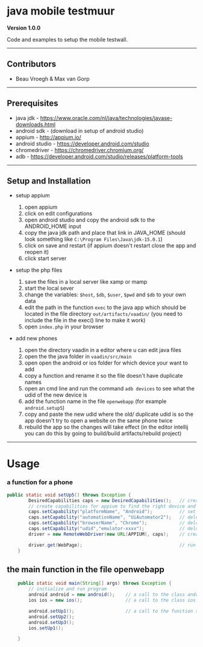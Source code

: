 # java mobile testmuur

**Version 1.0.0**

Code and examples to setup the mobile testwall.

---

## Contributors

- Beau Vroegh & Max van Gorp

---

## Prerequisites

- java jdk - https://www.oracle.com/nl/java/technologies/javase-downloads.html
- android sdk - (download in setup of android studio)
- appium - http://appium.io/
- android studio - https://developer.android.com/studio
- chromedriver - https://chromedriver.chromium.org/
- adb - https://developer.android.com/studio/releases/platform-tools

---

## Setup and Installation

- setup appium

  1. open appium
  2. click on edit configurations
  3. open android studio and copy the android sdk to the ANDROID_HOME input
  4. copy the java jdk path and place that link in JAVA_HOME (should look something like `C:\Program Files\Java\jdk-15.0.1`)
  5. click on save and restart (if appium doesn't restart close the app and reopen it)
  6. click start server

- setup the php files

  1. save the files in a local server like xamp or mamp
  2. start the local sever
  3. change the variables: `$host`, `$db`, `$user`, `$pwd` and `$db` to your own data
  4. edit the path in the function `exec` to the java app which should be located in the file directory `out/artifacts/vaadin/` (you need to include the file in the exec() line to make it work)
  5. open `index.php` in your browser

- add new phones
  1. open the directory vaadin in a editor where u can edit java files
  2. open the the java folder in `vaadin/src/main`
  3. open open the android or ios folder for which device your want to add
  4. copy a function and rename it so the file doesn't have duplicate names
  5. open an cmd line and run the command `adb devices` to see what the udid of the new device is
  6. add the function name in the file `openwebapp` (for example `android.setup5`)
  7. copy and paste the new udid where the old/ duplicate udid is so the app doesn't try to open a website on the same phone twice
  8. rebuild the app so the changes will take effect (in the editor intellij you can do this by going to build/build artifacts/rebuild project)

---

# Usage

### a function for a phone

```Java
public static void setUp5() throws Exception {
        DesiredCapabilities caps = new DesiredCapabilities();   // create a new instance of the class DesiredCapabilities
        // create capabilities for appium to find the right device and have the correct data to preform an browser search
        caps.setCapability("platformName", "Android");          // set the platform to Android *required
        caps.setCapability("automationName", "UiAutomator2");   // delcare what automation driver the phone is using
        caps.setCapability("browserName", "Chrome");            // delcare which browser you are using a specified phone *required
        caps.setCapability("udid","emulator-xxxx");             // delcare the udid to make appium know a difference between the phones *required
        driver = new RemoteWebDriver(new URL(APPIUM), caps);    // create a driver to open the site on each phone

        driver.get(WebPage);                                    // run the driver
    }
```

## the main function in the file openwebapp

```Java
    public static void main(String[] args) throws Exception {
        // initialize and run program
        android android = new android();    // a call to the class android
        ios ios = new ios();                // a call to the class ios

        android.setUp1();                   // a call to the function setup1 in the class android
        android.setUp2();
        android.setUp3();
        ios.setUp1();

    }
```

